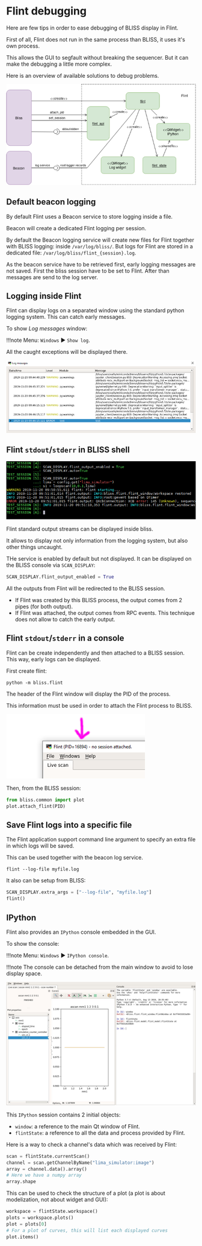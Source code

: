 
# Flint debugging

Here are few tips in order to ease debugging of BLISS display in Flint.

First of all, Flint does not run in the same process than BLISS, it uses it's
own process.

This allows the GUI to segfault without breaking the sequencer. But it can make
the debugging a little more complex.

Here is an overview of available solutions to debug problems.

![Flint architecture](img/flint_debug.png)

## Default beacon logging

By default Flint uses a Beacon service to store logging inside a file.

Beacon will create a dedicated Flint logging per session.

By default the Beacon logging service will create new files for Flint together
with BLISS logging: inside `/var/log/bliss/`. But logs for Flint are stored
in a dedicated file: `/var/log/bliss/flint_{session}.log`.

As the beacon service have to be retrieved first, early logging messages are
not saved. First the bliss session have to be set to Flint. After than
messages are send to the log server.

## Logging inside Flint

Flint can display logs on a separated window using the standard python logging
system. This can catch early messages.

To show *Log messages* window:

!!!note
    Menu: `Windows` ▶ `Show log`.

All the caught exceptions will be displayed there.

![Flint logging widget](img/flint-log-widget.png)

## Flint `stdout`/`stderr` in BLISS shell

![Flint logging inside bliss](img/flint-log.png)

Flint standard output streams can be displayed inside bliss.

It allows to display not only information from the logging system, but also
other things uncaught.

THe service is enabled by default but not displayed.
It can be displayed on the BLISS console via `SCAN_DISPLAY`:

```python
SCAN_DISPLAY.flint_output_enabled = True
```

All the outputs from Flint will be redirected to the BLISS session.

* If Flint was created by this BLISS process, the output comes from 2 pipes (for
  both output).
* If Flint was attached, the output comes from RPC events. This technique does
  not allow to catch the early output.

## Flint `stdout`/`stderr` in a console

Flint can be create independently and then attached to a BLISS session. This
way, early logs can be displayed.

First create flint:
```shell
python -m bliss.flint
```

The header of the Flint window will display the PID of the process.

This information must be used in order to attach the Flint process to BLISS.

![Flint logging inside bliss](img/flint-pid.png)

Then, from the BLISS session:

```python
from bliss.common import plot
plot.attach_flint(PID)
```

## Save Flint logs into a specific file

The Flint application support command line argument to specify an extra file
in which logs will be saved.

This can be used together with the beacon log service.

```shell
flint --log-file myfile.log
```

It also can be setup from BLISS:

```python
SCAN_DISPLAY.extra_args = ["--log-file", "myfile.log"]
flint()
```

## IPython

Flint also provides an `IPython` console embedded in the GUI.

To show the console:

!!!note
    Menu: `Windows` ▶ `IPython console`.

!!!note
    The console can be detached from the main window to avoid to lose
    display space.

![Flint ipython console](img/flint_ipython_console.jpg)

This `IPython` session contains 2 initial objects:

* `window`: a reference to the main Qt window of Flint.
* `flintState`: a reference to all the data and process provided by Flint.

Here is a way to check a channel's data which was received by Flint:

```python
scan = flintState.currentScan()
channel = scan.getChannelByName("lima_simulator:image")
array = channel.data().array()
# Here we have a numpy array
array.shape
```

This can be used to check the structure of a plot (a plot is about modelization,
not about widget and GUI):

```python
workspace = flintState.workspace()
plots = workspace.plots()
plot = plots[0]
# For a plot of curves, this will list each displayed curves
plot.items()
```
